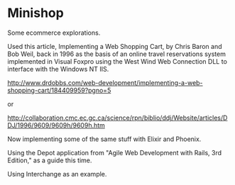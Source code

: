 # Minishop
Some ecommerce explorations.

Used this article, Implementing a Web Shopping Cart, by Chris Baron and Bob
Weil, back in 1996 as the basis of an online travel reservations system
implemented in Visual Foxpro using the West Wind Web Connection DLL to interface
with the Windows NT IIS.

http://www.drdobbs.com/web-development/implementing-a-web-shopping-cart/184409959?pgno=5

or

http://collaboration.cmc.ec.gc.ca/science/rpn/biblio/ddj/Website/articles/DDJ/1996/9609/9609h/9609h.htm

Now implementing some of the same stuff with Elixir and Phoenix.

Using the Depot application from "Agile Web Development with Rails, 3rd Edition," as a guide this time.

Using Interchange as an example.
